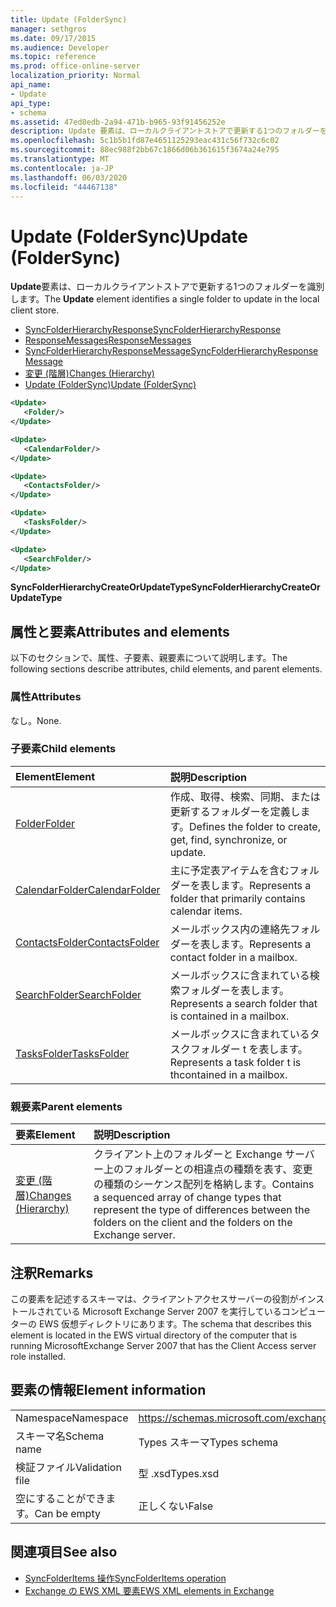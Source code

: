 ```yaml
---
title: Update (FolderSync)
manager: sethgros
ms.date: 09/17/2015
ms.audience: Developer
ms.topic: reference
ms.prod: office-online-server
localization_priority: Normal
api_name:
- Update
api_type:
- schema
ms.assetid: 47ed8edb-2a94-471b-b965-93f91456252e
description: Update 要素は、ローカルクライアントストアで更新する1つのフォルダーを識別します。
ms.openlocfilehash: 5c1b5b1fd87e4651125293eac431c56f732c6c02
ms.sourcegitcommit: 88ec988f2bb67c1866d06b361615f3674a24e795
ms.translationtype: MT
ms.contentlocale: ja-JP
ms.lasthandoff: 06/03/2020
ms.locfileid: "44467138"
---
```

# <a name="update-foldersync"></a><span data-ttu-id="e1389-103">Update (FolderSync)</span><span class="sxs-lookup"><span data-stu-id="e1389-103">Update (FolderSync)</span></span>

<span data-ttu-id="e1389-104">**Update**要素は、ローカルクライアントストアで更新する1つのフォルダーを識別します。</span><span class="sxs-lookup"><span data-stu-id="e1389-104">The **Update** element identifies a single folder to update in the local client store.</span></span> 
  
- [<span data-ttu-id="e1389-105">SyncFolderHierarchyResponse</span><span class="sxs-lookup"><span data-stu-id="e1389-105">SyncFolderHierarchyResponse</span></span>](syncfolderhierarchyresponse.md) 
- [<span data-ttu-id="e1389-106">ResponseMessages</span><span class="sxs-lookup"><span data-stu-id="e1389-106">ResponseMessages</span></span>](responsemessages.md) 
- [<span data-ttu-id="e1389-107">SyncFolderHierarchyResponseMessage</span><span class="sxs-lookup"><span data-stu-id="e1389-107">SyncFolderHierarchyResponseMessage</span></span>](syncfolderhierarchyresponsemessage.md)  
- [<span data-ttu-id="e1389-108">変更 (階層)</span><span class="sxs-lookup"><span data-stu-id="e1389-108">Changes (Hierarchy)</span></span>](changes-hierarchy.md) 
- [<span data-ttu-id="e1389-109">Update (FolderSync)</span><span class="sxs-lookup"><span data-stu-id="e1389-109">Update (FolderSync)</span></span>](update-foldersync.md)
  
```xml
<Update>
   <Folder/>
</Update>
```

```xml
<Update>
   <CalendarFolder/>
</Update>
```

```xml
<Update>
   <ContactsFolder/>
</Update>
```

```xml
<Update>
   <TasksFolder/>
</Update>
```

```xml
<Update>
   <SearchFolder/>
</Update>
```

<span data-ttu-id="e1389-110">**SyncFolderHierarchyCreateOrUpdateType**</span><span class="sxs-lookup"><span data-stu-id="e1389-110">**SyncFolderHierarchyCreateOrUpdateType**</span></span>

## <a name="attributes-and-elements"></a><span data-ttu-id="e1389-111">属性と要素</span><span class="sxs-lookup"><span data-stu-id="e1389-111">Attributes and elements</span></span>

<span data-ttu-id="e1389-112">以下のセクションで、属性、子要素、親要素について説明します。</span><span class="sxs-lookup"><span data-stu-id="e1389-112">The following sections describe attributes, child elements, and parent elements.</span></span>
  
### <a name="attributes"></a><span data-ttu-id="e1389-113">属性</span><span class="sxs-lookup"><span data-stu-id="e1389-113">Attributes</span></span>

<span data-ttu-id="e1389-114">なし。</span><span class="sxs-lookup"><span data-stu-id="e1389-114">None.</span></span>
  
### <a name="child-elements"></a><span data-ttu-id="e1389-115">子要素</span><span class="sxs-lookup"><span data-stu-id="e1389-115">Child elements</span></span>

|<span data-ttu-id="e1389-116">**Element**</span><span class="sxs-lookup"><span data-stu-id="e1389-116">**Element**</span></span>|<span data-ttu-id="e1389-117">**説明**</span><span class="sxs-lookup"><span data-stu-id="e1389-117">**Description**</span></span>|
|:-----|:-----|
|[<span data-ttu-id="e1389-118">Folder</span><span class="sxs-lookup"><span data-stu-id="e1389-118">Folder</span></span>](folder.md) <br/> |<span data-ttu-id="e1389-119">作成、取得、検索、同期、または更新するフォルダーを定義します。</span><span class="sxs-lookup"><span data-stu-id="e1389-119">Defines the folder to create, get, find, synchronize, or update.</span></span>  <br/> |
|[<span data-ttu-id="e1389-120">CalendarFolder</span><span class="sxs-lookup"><span data-stu-id="e1389-120">CalendarFolder</span></span>](calendarfolder.md) <br/> |<span data-ttu-id="e1389-121">主に予定表アイテムを含むフォルダーを表します。</span><span class="sxs-lookup"><span data-stu-id="e1389-121">Represents a folder that primarily contains calendar items.</span></span>  <br/> |
|[<span data-ttu-id="e1389-122">ContactsFolder</span><span class="sxs-lookup"><span data-stu-id="e1389-122">ContactsFolder</span></span>](contactsfolder.md) <br/> |<span data-ttu-id="e1389-123">メールボックス内の連絡先フォルダーを表します。</span><span class="sxs-lookup"><span data-stu-id="e1389-123">Represents a contact folder in a mailbox.</span></span>  <br/> |
|[<span data-ttu-id="e1389-124">SearchFolder</span><span class="sxs-lookup"><span data-stu-id="e1389-124">SearchFolder</span></span>](searchfolder.md) <br/> |<span data-ttu-id="e1389-125">メールボックスに含まれている検索フォルダーを表します。</span><span class="sxs-lookup"><span data-stu-id="e1389-125">Represents a search folder that is contained in a mailbox.</span></span>  <br/> |
|[<span data-ttu-id="e1389-126">TasksFolder</span><span class="sxs-lookup"><span data-stu-id="e1389-126">TasksFolder</span></span>](tasksfolder.md) <br/> |<span data-ttu-id="e1389-127">メールボックスに含まれているタスクフォルダー t を表します。</span><span class="sxs-lookup"><span data-stu-id="e1389-127">Represents a task folder t is thcontained in a mailbox.</span></span>  <br/> |
   
### <a name="parent-elements"></a><span data-ttu-id="e1389-128">親要素</span><span class="sxs-lookup"><span data-stu-id="e1389-128">Parent elements</span></span>

|<span data-ttu-id="e1389-129">**要素**</span><span class="sxs-lookup"><span data-stu-id="e1389-129">**Element**</span></span>|<span data-ttu-id="e1389-130">**説明**</span><span class="sxs-lookup"><span data-stu-id="e1389-130">**Description**</span></span>|
|:-----|:-----|
|[<span data-ttu-id="e1389-131">変更 (階層)</span><span class="sxs-lookup"><span data-stu-id="e1389-131">Changes (Hierarchy)</span></span>](changes-hierarchy.md) <br/> |<span data-ttu-id="e1389-132">クライアント上のフォルダーと Exchange サーバー上のフォルダーとの相違点の種類を表す、変更の種類のシーケンス配列を格納します。</span><span class="sxs-lookup"><span data-stu-id="e1389-132">Contains a sequenced array of change types that represent the type of differences between the folders on the client and the folders on the Exchange server.</span></span>  <br/> |
   
## <a name="remarks"></a><span data-ttu-id="e1389-133">注釈</span><span class="sxs-lookup"><span data-stu-id="e1389-133">Remarks</span></span>

<span data-ttu-id="e1389-134">この要素を記述するスキーマは、クライアントアクセスサーバーの役割がインストールされている Microsoft Exchange Server 2007 を実行しているコンピューターの EWS 仮想ディレクトリにあります。</span><span class="sxs-lookup"><span data-stu-id="e1389-134">The schema that describes this element is located in the EWS virtual directory of the computer that is running MicrosoftExchange Server 2007 that has the Client Access server role installed.</span></span>
  
## <a name="element-information"></a><span data-ttu-id="e1389-135">要素の情報</span><span class="sxs-lookup"><span data-stu-id="e1389-135">Element information</span></span>

|||
|:-----|:-----|
|<span data-ttu-id="e1389-136">Namespace</span><span class="sxs-lookup"><span data-stu-id="e1389-136">Namespace</span></span>  <br/> |https://schemas.microsoft.com/exchange/services/2006/types  <br/> |
|<span data-ttu-id="e1389-137">スキーマ名</span><span class="sxs-lookup"><span data-stu-id="e1389-137">Schema name</span></span>  <br/> |<span data-ttu-id="e1389-138">Types スキーマ</span><span class="sxs-lookup"><span data-stu-id="e1389-138">Types schema</span></span>  <br/> |
|<span data-ttu-id="e1389-139">検証ファイル</span><span class="sxs-lookup"><span data-stu-id="e1389-139">Validation file</span></span>  <br/> |<span data-ttu-id="e1389-140">型 .xsd</span><span class="sxs-lookup"><span data-stu-id="e1389-140">Types.xsd</span></span>  <br/> |
|<span data-ttu-id="e1389-141">空にすることができます。</span><span class="sxs-lookup"><span data-stu-id="e1389-141">Can be empty</span></span>  <br/> |<span data-ttu-id="e1389-142">正しくない</span><span class="sxs-lookup"><span data-stu-id="e1389-142">False</span></span>  <br/> |
   
## <a name="see-also"></a><span data-ttu-id="e1389-143">関連項目</span><span class="sxs-lookup"><span data-stu-id="e1389-143">See also</span></span>

- [<span data-ttu-id="e1389-144">SyncFolderItems 操作</span><span class="sxs-lookup"><span data-stu-id="e1389-144">SyncFolderItems operation</span></span>](syncfolderitems-operation.md)
- [<span data-ttu-id="e1389-145">Exchange の EWS XML 要素</span><span class="sxs-lookup"><span data-stu-id="e1389-145">EWS XML elements in Exchange</span></span>](ews-xml-elements-in-exchange.md)

